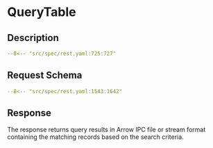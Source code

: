 # QueryTable

## Description

```yaml
--8<-- "src/spec/rest.yaml:725:727"
```

## Request Schema

```yaml
--8<-- "src/spec/rest.yaml:1543:1642"
```
## Response

The response returns query results in Arrow IPC file or stream format 
containing the matching records based on the search criteria.